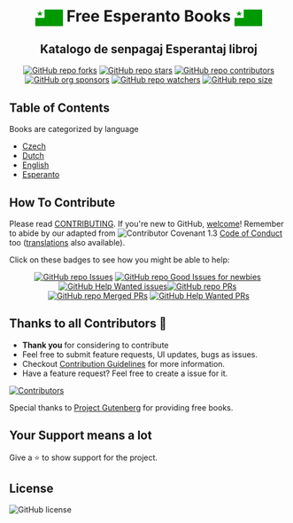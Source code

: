 <h1 align="center"><img src='./images/Flag_of_Esperanto.png' width='50' height='30' align='center' alt='Esperanto Flag' />
Free Esperanto Books
<img src='./images/Flag_of_Esperanto.png' width='50' height='30' align='center' alt='Esperanto Flag' />
</h1>

<h2 align="center">Katalogo de senpagaj Esperantaj libroj</h2>

<div align="center" markdown="1">

[![GitHub repo forks](https://img.shields.io/github/forks/Esperanta-Skanaduko/free-esperanto-books?style=flat&logo=github&logoColor=whitesmoke&label=Forks)](https://github.com/Esperanta-Skanaduko/free-esperanto-books/network)&#160;[![GitHub repo stars](https://img.shields.io/github/stars/Esperanta-Skanaduko/free-esperanto-books?style=flat&logo=github&logoColor=whitesmoke&label=Stars)](https://github.com/Esperanta-Skanaduko/free-esperanto-books/stargazers)&#160;[![GitHub repo contributors](https://img.shields.io/github/contributors-anon/Esperanta-Skanaduko/free-esperanto-books?style=flat&logo=github&logoColor=whitesmoke&label=Contributors)](https://github.com/Esperanta-Skanaduko/free-esperanto-books/graphs/contributors)[![GitHub org sponsors](https://img.shields.io/github/sponsors/Esperanta-Skanaduko?style=flat&logo=github&logoColor=whitesmoke&label=Sponsors)](https://github.com/sponsors/Esperanta-Skanaduko)&#160;[![GitHub repo watchers](https://img.shields.io/github/watchers/Esperanta-Skanaduko/free-esperanto-books?style=flat&logo=github&logoColor=whitesmoke&label=Watchers)](https://github.com/Esperanta-Skanaduko/free-esperanto-books/watchers)&#160;[![GitHub repo size](https://img.shields.io/github/repo-size/Esperanta-Skanaduko/free-esperanto-books?style=flat&logo=github&logoColor=whitesmoke&label=Repo%20Size)](https://github.com/Esperanta-Skanaduko/free-esperanto-books/archive/refs/heads/main.zip)

</div>

## Table of Contents

Books are categorized by language

- [Czech](./books/čeština/README.md)
- [Dutch](./books/nederlands/README.md)
- [English](./books/english/README.md)
- [Esperanto](./books/esperanto/README.md)

## How To Contribute

Please read [CONTRIBUTING](docs/CONTRIBUTING.md). If you're new to GitHub, [welcome](docs/HOWTO.md)! Remember to abide by our adapted from ![Contributor Covenant 1.3](https://img.shields.io/badge/Contributor%20Covenant-1.3-4baaaa.svg) [Code of Conduct](docs/CODE_OF_CONDUCT.md) too ([translations](#translations) also available).

Click on these badges to see how you might be able to help:

<div align="center" markdown="1">

[![GitHub repo Issues](https://img.shields.io/github/issues/Esperanta-Skanaduko/free-esperanto-books?style=flat&logo=github&logoColor=red&label=Issues)](https://github.com/Esperanta-Skanaduko/free-esperanto-books/issues)&#160;[![GitHub repo Good Issues for newbies](https://img.shields.io/github/issues/Esperanta-Skanaduko/free-esperanto-books/good%20first%20issue?style=flat&logo=github&logoColor=green&label=Good%20First%20issues)](https://github.com/Esperanta-Skanaduko/free-esperanto-books/issues?q=is%3Aopen+is%3Aissue+label%3A%22good+first+issue%22)&#160;[![GitHub Help Wanted issues](https://img.shields.io/github/issues/Esperanta-Skanaduko/free-esperanto-books/help%20wanted?style=flat&logo=github&logoColor=b545d1&label=%22Help%20Wanted%22%20issues)](https://github.com/Esperanta-Skanaduko/free-esperanto-books/issues?q=is%3Aopen+is%3Aissue+label%3A%22help+wanted%22)[![GitHub repo PRs](https://img.shields.io/github/issues-pr/Esperanta-Skanaduko/free-esperanto-books?style=flat&logo=github&logoColor=orange&label=PRs)](https://github.com/Esperanta-Skanaduko/free-esperanto-books/pulls)&#160;[![GitHub repo Merged PRs](https://img.shields.io/github/issues-search/Esperanta-Skanaduko/free-esperanto-books?style=flat&logo=github&logoColor=green&label=Merged%20PRs&query=is%3Amerged)](https://github.com/Esperanta-Skanaduko/free-esperanto-books/pulls?q=is%3Apr+is%3Amerged)&#160;[![GitHub Help Wanted PRs](https://img.shields.io/github/issues-pr/Esperanta-Skanaduko/free-esperanto-books/help%20wanted?style=flat&logo=github&logoColor=b545d1&label=%22Help%20Wanted%22%20PRs)](https://github.com/Esperanta-Skanaduko/free-esperanto-books/pulls?q=is%3Aopen+is%3Aissue+label%3A%22help+wanted%22)

</div>

## Thanks to all Contributors 💪

- **Thank you** for considering to contribute
- Feel free to submit feature requests, UI updates, bugs as issues.
- Checkout [Contribution Guidelines](https://github.com/Esperanta-Skanaduko/free-esperanto-books/blob/master/CONTRIBUTING.md) for more information.
- Have a feature request? Feel free to create a issue for it.

[![Contributors](https://contrib.rocks/image?repo=Esperanta-Skanaduko/free-esperanto-books)](https://github.com/Esperanta-Skanaduko/free-esperanto-books/graphs/contributors)

Special thanks to [Project Gutenberg](https://www.gutenberg.org/) for providing free books.

## Your Support means a lot

Give a ⭐ to show support for the project.

## License

![GitHub license](https://img.shields.io/github/license/Esperanta-Skanaduko/free-esperanto-books)
